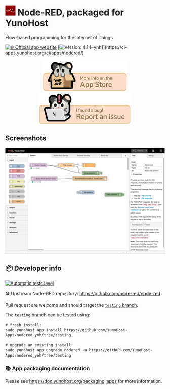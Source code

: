 <!--
N.B.: This README was automatically generated by <https://github.com/YunoHost/apps_tools/blob/main/readme_generator>
It shall NOT be edited by hand.
-->

<h1>
  <img src="https://raw.githubusercontent.com/YunoHost/apps/main/logos/nodered.png" width="32px" alt="Logo of Node-RED">
  Node-RED, packaged for YunoHost
</h1>

Flow-based programming for the Internet of Things

[![🌐 Official app website](https://img.shields.io/badge/Official_app_website-darkgreen?style=for-the-badge)](https://nodered.org)
[![Version: 4.1.1~ynh1](https://img.shields.io/badge/Version-4.1.1~ynh1-rgb(18,138,11)?style=for-the-badge)](https://ci-apps.yunohost.org/ci/apps/nodered/)

<div align="center">
<a href="https://apps.yunohost.org/app/nodered"><img height="100px" src="https://github.com/YunoHost/yunohost-artwork/raw/refs/heads/main/badges/neopossum-badges/badge_more_info_on_the_appstore.svg"/></a>
<a href="https://github.com/YunoHost-Apps/nodered_ynh/issues"><img height="100px" src="https://github.com/YunoHost/yunohost-artwork/raw/refs/heads/main/badges/neopossum-badges/badge_report_an_issue.svg"/></a>
</div>


## Screenshots
![Screenshot of Node-RED](./doc/screenshots/screenshot.jpg)

## 📦 Developer info

[![Automatic tests level](https://apps.yunohost.org/badge/cilevel/nodered)](https://ci-apps.yunohost.org/ci/apps/nodered/)

🛠️ Upstream Node-RED repository: <https://github.com/node-red/node-red>

Pull request are welcome and should target the [`testing` branch](https://github.com/YunoHost-Apps/nodered_ynh/tree/testing).

The `testing` branch can be tested using:
```
# fresh install:
sudo yunohost app install https://github.com/YunoHost-Apps/nodered_ynh/tree/testing

# upgrade an existing install:
sudo yunohost app upgrade nodered -u https://github.com/YunoHost-Apps/nodered_ynh/tree/testing
```

### 📚 App packaging documentation

Please see <https://doc.yunohost.org/packaging_apps> for more information.